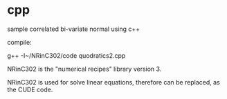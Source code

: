 # cpp
sample correlated bi-variate normal using c++

compile:

g++ -I~/NRinC302/code quodratics2.cpp

NRinC302 is the "numerical recipes" library version 3.

NRinC302 is used for solve linear equations, therefore can be replaced, as the CUDE code.
